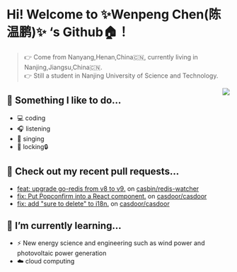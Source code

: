 


# Hi! Welcome to  ✨Wenpeng Chen(陈温鹏)✨ ‘s Github🏠！

> 👉 Come from Nanyang,Henan,China🇨🇳, currently living in Nanjing,Jiangsu,China🇨🇳.  
> 👉 Still a student in Nanjing University of Science and Technology.  

<img align="right" src="https://github-readme-stats.vercel.app/api?username=Wrapping-2000&show_icons=true&icon_color=805AD5&text_color=718096&bg_color=ffffff&hide_title=true" />

## 🌈 Something I like to do...
- 💻 coding
- 🎧 listening
- 🎤 singing
- 💃 locking🔒

## 🔨 Check out my recent pull requests...
- [feat: upgrade go-redis from v8 to v9.](https://github.com/casbin/redis-watcher/pull/46) on [casbin/redis-watcher](https://github.com/casbin/redis-watcher)
- [fix: Put Popconfirm into a React component.](https://github.com/casdoor/casdoor/pull/1638) on [casdoor/casdoor](https://github.com/casdoor/casdoor)
- [fix: add "sure to delete" to i18n.](https://github.com/casdoor/casdoor/pull/1627.) on [casdoor/casdoor](https://github.com/casdoor/casdoor)

## 🌱 I’m currently learning...
- ⚡️ New energy science and engineering such as wind power and photovoltaic power generation
- ☁️ cloud computing


<!--
**Wrapping-2000/Wrapping-2000** is a ✨ _special_ ✨ repository because its `README.md` (this file) appears on your GitHub profile.

Here are some ideas to get you started:

- 🔭 I’m currently working on ...
- 🌱 I’m currently learning ...
- 👯 I’m looking to collaborate on ...
- 🤔 I’m looking for help with ...
- 💬 Ask me about ...
- 📫 How to reach me: ...
- 😄 Pronouns: ...
- ⚡ Fun fact: ...
-->
